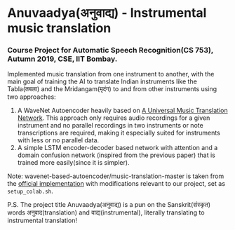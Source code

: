 # Anuvaadya(अनुवाद्य) - Instrumental music translation
### Course Project for Automatic Speech Recognition(CS 753), Autumn 2019, CSE, IIT Bombay.
Implemented music translation from one instrument to another, with the main goal of training the AI to translate Indian instruments like the Tabla(तबला) and the Mridangam(मृदंग) to and from other instruments using two approaches:
1. A WaveNet Autoencoder heavily based on [A Universal Music Translation Network](https://arxiv.org/abs/1805.07848). This approach only requires audio recordings for a given instrument and no parallel recordings in two instruments or note transcriptions are required, making it especially suited for instruments with less or no parallel data.
2. A simple LSTM encoder-decoder based network with attention and a domain confusion network (inspired from the previous paper) that is trained more easily(since it is simpler). 

Note: wavenet-based-autoencoder/music-translation-master is taken from the [official implementation](https://github.com/facebookresearch/music-translation) with modifications relevant to our project, set as `setup_colab.sh`.

P.S. The project title Anuvaadya(अनुवाद्य) is a pun on the Sanskrit(संस्कृत) words अनुवाद(translation) and वाद्य(instrumental), literally translating to instrumental translation!
